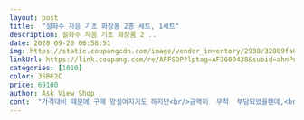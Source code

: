 ```yaml
---
layout: post 
title:  "설화수 자음 기초 화장품 2종 세트, 1세트" 
description: 설화수 자음 기초 화장품 2 ..
date: 2020-09-20 06:58:51 
img: https://static.coupangcdn.com/image/vendor_inventory/2938/32809fa0aa933940b01426bae6adb8e6f8bda9b2419a9c23e7d6b02200f8.jpg 
linkUrl: https://link.coupang.com/re/AFFSDP?lptag=AF3600438&subid=ahnPublicAsk&pageKey=213584762&itemId=648280757&vendorItemId=70386098661&traceid=V0-113-8ee8d9cf57082056 
categories: [1010] 
color: 35B62C 
price: 69100 
author: Ask View Shop 
cont:  "가격대비 때문에 구매 망설여지기도 하지만<br/>금액이  무척  부담되었을텐데,<br/>기존 쓰던것 쓰보 쓰려고 보기만 하구<br/>돍잔치선물세트준비따문에 구매하게된  설화수 스킨,로션세트입니다.<br/><br/>두엇어요<br/>모 홈쇼핑에서 아리으로 들어왔길래<br/>백화점이나,카운세러에게서  구매했다면<br/>설화수 하면 모르는분 없잖앙좋긴좋구여<br/>아모레 설화수는 샘플만 쓰봐도 안다잖아요<br/>여기  쿠팡에서  이렇게  저렴한 가격에  구매할수  있어서  어려운  시기에도  덜  부담느꺼며<br/>원래 이미지랑 달라도 구성품이 같아서 괜찮아요.<br/> 유통기한도 길고 저렴한 가격에 잘샀습니다.<br/><br/>이곳 저곳 검색해 본후 쿠팡이 1만원정도 차이나더라구여<br/>잔치에와서 이런 고급화장품을 받는것도  기억에  남겠지요.<br/>암튼  잘한거같아요<br/>잘 쓰겠습니다<br/>좋은  화장품을  정말  저렴한  가격으로  구할수있다는게  득템이기도  해요.<br/><br/>할  도리를 조금은 만족스럽게  할수  있었네요.<br/><br/>해서 망설임 없이 구매 담날 바로 받앗어요<br/>" 
---
```

